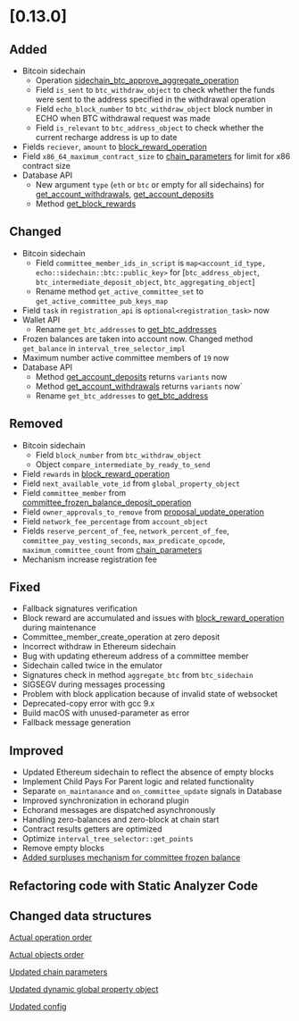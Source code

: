 # [0.13.0]

## Added
- Bitcoin sidechain
    - Operation [sidechain_btc_approve_aggregate_operation](/api-reference/echo-operations/sidechain.md#sidechain_btc_approve_aggregate_operation)
    - Field `is_sent` to `btc_withdraw_object` to check whether the funds were sent to the address specified in the withdrawal operation
    - Field `echo_block_number` to `btc_withdraw_object` block number in ECHO when BTC withdrawal request was made
    - Field `is_relevant` to `btc_address_object` to check whether the current recharge address is up to date
- Fields `reciever`, `amount` to [block_reward_operation](/api-reference/echo-operations/block-reward.md#block_reward_operation)
- Field `x86_64_maximum_contract_size` to [chain_parameters](/api-reference/echo-objects/chain-parameters.md) for limit for x86 contract size
- Database API
    - New argument `type` (`eth` or `btc` or empty for all sidechains) for [get_account_withdrawals](/api-reference/echo-node-api/database-api.md#get_account_withdrawals-account), [get_account_deposits](/api-reference/echo-node-api/database-api.md#get_account_deposits-account)
    - Method [get_block_rewards](/api-reference/echo-node-api/database-api.md#get_block_rewards-block_num)

## Changed
- Bitcoin sidechain
	- Field `committee_member_ids_in_script` is `map<account_id_type, echo::sidechain::btc::public_key>` for [`btc_address_object`, `btc_intermediate_deposit_object`, `btc_aggregating_object`]
	- Rename method `get_active_committee_set` to `get_active_committee_pub_keys_map`
- Field `task` in `registration_api` is `optional<registration_task>` now
- Wallet API
    - Rename `get_btc_addresses` to [get_btc_addresses](/api-reference/echo-wallet-api/README.md#get_btc_addresses-account)
- Frozen balances are taken into account now. Changed method `get_balance` in `interval_tree_selector_impl`
- Maximum number active committee members of `19` now
- Database API
    - Method [get_account_deposits](/api-reference/echo-node-api/database-api.md#get_account_deposits-account-type) returns `variants` now
    - Method [get_account_withdrawals](/api-reference/echo-node-api/database-api.md#get_account_withdrawals-account-type) returns `variants` now`
    - Rename `get_btc_addresses` to [get_btc_address](/api-reference/echo-node-api/database-api.md#get_btc_addresses-account)

## Removed
- Bitcoin sidechain
	- Field `block_number` from `btc_withdraw_object`
	- Object `compare_intermediate_by_ready_to_send`
- Field `rewards` in [block_reward_operation](/api-reference/echo-operations/block-reward.md#block_reward_operation)
- Field `next_available_vote_id` from `global_property_object`
- Field `committee_member` from [committee_frozen_balance_deposit_operation](/api-reference/echo-operations/committee-member.md#committee_frozen_balance_deposit_operation)
- Field `owner_approvals_to_remove` from [proposal_update_operation](/api-reference/echo-operations/proposals.md#proposal_update_operation)
- Field `network_fee_percentage` from `account_object`
- Fields `reserve_percent_of_fee`, `network_percent_of_fee`, `committee_pay_vesting_seconds`, `max_predicate_opcode`, `maximum_committee_count` from [chain_parameters](/api-reference/echo-objects/chain-parameters.md)
- Mechanism increase registration fee

## Fixed
- Fallback signatures verification
- Block reward are accumulated and issues with [block_reward_operation](/api-reference/echo-operations/block-reward.md#block_reward_operation) during maintenance
- Committee_member_create_operation at zero deposit
- Incorrect withdraw in Ethereum sidechain
- Bug with updating ethereum address of a committee member
- Sidechain called twice in the emulator
- Signatures check in method `aggregate_btc` from `btc_sidechain`
- SIGSEGV during messages processing
- Problem with block application because of invalid state of websocket
- Deprecated-copy error with gcc 9.x
- Build macOS with unused-parameter as error
- Fallback message generation

## Improved
- Updated Ethereum sidechain to reflect the absence of empty blocks
- Implement Child Pays For Parent logic and related functionality
- Separate `on_maintanance` and `on_committee_update` signals in Database
- Improved synchronization in echorand plugin
- Echorand messages are dispatched asynchronously
- Handling zero-balances and zero-block at chain start
- Contract results getters are optimized
- Optimize `interval_tree_selector::get_points`
- Remove empty blocks
- [Added surpluses mechanism for committee frozen balance](/advanced/activate-committee-member.md#Withdrawal-of-surpluses)

## Refactoring code with Static Analyzer Code

## Changed data structures

[Actual operation order](/api-reference/echo-operations/operations-order.md)

[Actual objects order](/api-reference/echo-objects/objects-order.md)

[Updated chain parameters](/api-reference/echo-objects/chain-parameters.md)

[Updated dynamic global property object](/api-reference/echo-objects/dynamic-global-property-object.md)

[Updated config](/api-reference/echo-node-api/database-api.md#get_config)
